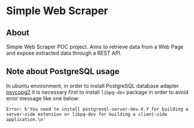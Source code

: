 # Simple Web Scraper

## About

Simple Web Scraper POC project. Aims to retrieve data from a Web Page and expose extracted data through a REST API.

## Note about PostgreSQL usage

In ubuntu environment, in order to install PostgreSQL database adapter [psycopg2](https://pypi.python.org/pypi/psycopg2) it is necessary first to install `libpq-dev` package in order to avoid error message like one below:

    Error: b'You need to install postgresql-server-dev-X.Y for building a server-side extension or libpq-dev for building a client-side application.\n'

